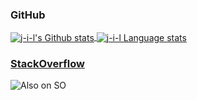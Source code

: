 ### GitHub

<a href="https://github.com/j-i-l">
  <img align="center" src="https://github-readme-stats-git-master-j-i-l.vercel.app/api?username=j-i-l&show_icons=true&count_private=true&line_height=28&hide_border=true&hide_title=true&card_width=450&include_all_commits=true&role=owner,collaborator&exclude_repo=github-readme-stats&theme=default#gh-light-mode-only" alt="j-i-l's Github stats" />
</a>
<a href="https://github.com/anuraghazra/github-readme-stats">
  <img align="center" src="http://github-readme-stats-git-master-j-i-l.vercel.app/api/top-langs/?username=j-i-l&layout=compact&langs_count=10&hide_border=true&role=owner,collaborator&exclude_repo=SwissR0&hide_title=true&theme=default#gh-light-mode-only" alt="j-i-l Language stats" />
</a>


### [StackOverflow](https://stackoverflow.com/users/1622937/jojo)
![Also on SO](https://se-flair.appspot.com/1779931@1x.png)
